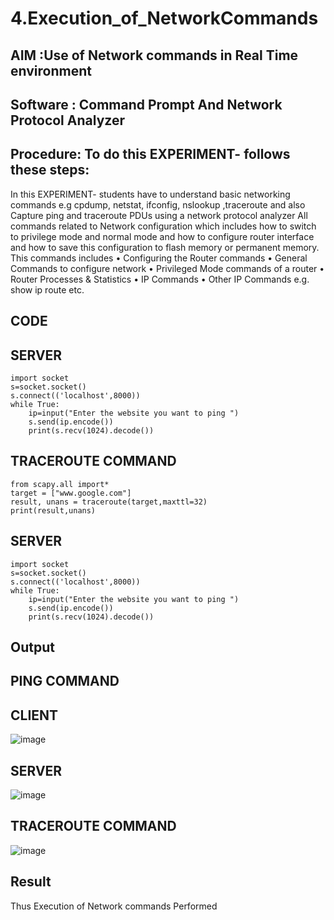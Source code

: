 # 4.Execution_of_NetworkCommands
## AIM :Use of Network commands in Real Time environment
## Software : Command Prompt And Network Protocol Analyzer
## Procedure: To do this EXPERIMENT- follows these steps:
In this EXPERIMENT- students have to understand basic networking commands e.g cpdump, netstat, ifconfig, nslookup ,traceroute and also Capture ping and traceroute PDUs using a network protocol analyzer
All commands related to Network configuration which includes how to switch to privilege mode
and normal mode and how to configure router interface and how to save this configuration to
flash memory or permanent memory.
This commands includes
• Configuring the Router commands
• General Commands to configure network
• Privileged Mode commands of a router
• Router Processes & Statistics
• IP Commands
• Other IP Commands e.g. show ip route etc.
## CODE
## SERVER
```
import socket 
s=socket.socket() 
s.connect(('localhost',8000)) 
while True: 
    ip=input("Enter the website you want to ping ") 
    s.send(ip.encode()) 
    print(s.recv(1024).decode())
```
## TRACEROUTE COMMAND
```
from scapy.all import* 
target = ["www.google.com"] 
result, unans = traceroute(target,maxttl=32) 
print(result,unans)
```
## SERVER
```
import socket 
s=socket.socket() 
s.connect(('localhost',8000)) 
while True: 
    ip=input("Enter the website you want to ping ") 
    s.send(ip.encode()) 
    print(s.recv(1024).decode())
```
## Output
## PING COMMAND
## CLIENT
![image](https://github.com/mukitha24/4.Execution_of_NetworkCommends/assets/154068225/b8ca5e7f-0e7e-45bc-8c5c-3152b1a08540)
## SERVER
![image](https://github.com/mukitha24/4.Execution_of_NetworkCommends/assets/154068225/71f7614e-e86d-46e3-8bbf-d3343195134e)
## TRACEROUTE COMMAND
![image](https://github.com/mukitha24/4.Execution_of_NetworkCommends/assets/154068225/58edc849-3835-4558-a493-773dae78871c)

## Result
Thus Execution of Network commands Performed 
